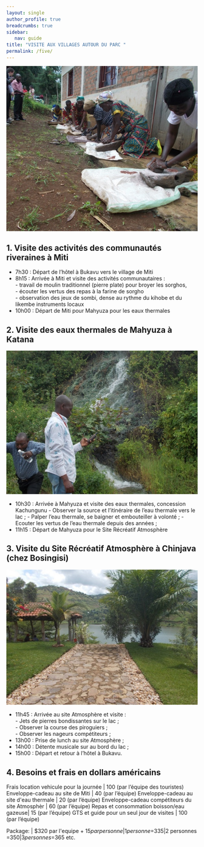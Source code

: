 ```yaml
---
layout: single
author_profile: true
breadcrumbs: true
sidebar:
   nav: guide
title: "VISITE AUX VILLAGES AUTOUR DU PARC "
permalink: /five/
---
```


![Image](../assets/images/image5a.jpg)

## 1. Visite des activités des communautés riveraines à Miti

* 7h30 : Départ de l’hôtel à Bukavu vers le village de Miti
* 8h15 : Arrivée à Miti et visite des activités communautaires :   
        - travail de moulin traditionnel (pierre plate) pour broyer les sorghos,  
        - écouter les vertus des repas à la farine de sorgho  
        - observation des jeux de sombi, dense au rythme du kihobe et du likembe instruments locaux  
* 10h00 : Départ de Miti pour Mahyuza pour les eaux thermales


## 2. Visite des eaux thermales de Mahyuza à Katana 
![Image](../assets/images/image5b.jpg)  

* 10h30 : Arrivée à Mahyuza et visite des eaux thermales, concession Kachungunu
        - Observer la source et l’itinéraire de l’eau thermale vers le lac ;
        - Palper l’eau thermale, se baigner et embouteiller à volonté ;
        - Ecouter les vertus de l’eau thermale depuis des années ;
* 11h15 : Départ de Mahyuza pour le Site Récréatif Atmosphère  



## 3. Visite du Site Récréatif Atmosphère à Chinjava (chez Bosingisi) 
![Image](../assets/images/image5c.jpg)

* 11h45 : Arrivée au site Atmosphère et visite :  
        - Jets de pierres bondissantes sur le lac ;  
        - Observer la course des piroguiers ;  
        - Observer les nageurs compétiteurs ;  
* 13h00 : Prise de lunch au site Atmosphère ; 
* 14h00 : Détente musicale sur au bord du lac ;
* 15h00 : Départ et retour à l’hôtel à Bukavu.


## 4. Besoins et frais en dollars américains  

Frais location vehicule pour la journée | 100 (par l’équipe des touristes)
Enveloppe-cadeau au site de Miti | 40 (par l’équipe)
Enveloppe-cadeau au site d'eau thermale | 20 (par l’équipe)
Enveloppe-cadeau compétiteurs du site Atmosphèr | 60 (par l’équipe)
Repas et consommation boisson/eau gazeuse| 15 (par l’équipe)
GTS et guide pour un seul jour de visites |	100 (par l’équipe)

Package: | $320 par l'equipe + $15 par personne|1 personne =$335|2 personnes =$350|3 personnes =$365 etc.

<!--- Package	| USD par X nombre + équipes des touristes --->

<!---
This is page No. 5
<figure class="third">
	<img src="../assets/images/image4.jpg">
	<img src="../assets/images/image5.jpg">
	<img src="../assets/images/image6.jpg">
	<figcaption>Caption describing these three images.</figcaption>
</figure>
![Image1](../assets/images/image3.jpg)

and here is even MORE text --->
